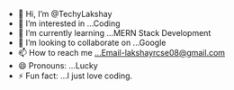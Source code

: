 - 👋 Hi, I’m @TechyLakshay
- 👀 I’m interested in ...Coding
- 🌱 I’m currently learning ...MERN Stack Development
- 💞️ I’m looking to collaborate on ...Google
- 📫 How to reach me ...Email-lakshayrcse08@gmail.com
- 😄 Pronouns: ...Lucky
- ⚡ Fun fact: ...I just love coding.

<!---
TechyLakshay/TechyLakshay is a ✨ special ✨ repository because its `README.md` (this file) appears on your GitHub profile.
You can click the Preview link to take a look at your changes.
--->
